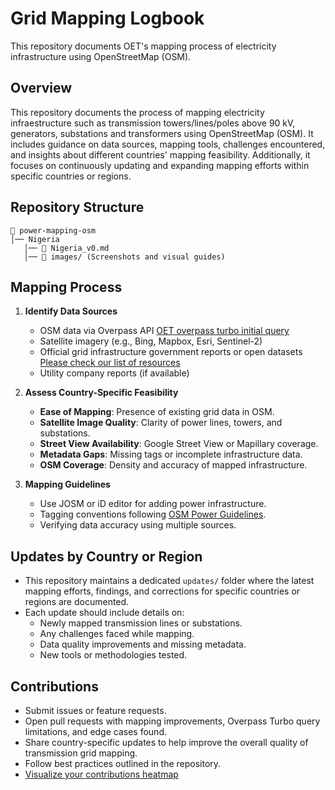 # Grid Mapping Logbook
This repository documents OET's mapping process of electricity infrastructure using OpenStreetMap (OSM).

## Overview
This repository documents the process of mapping electricity infraestructure such as transmission towers/lines/poles above 90 kV, generators, substations and transformers using OpenStreetMap (OSM). It includes guidance on data sources, mapping tools, challenges encountered, and insights about different countries' mapping feasibility. Additionally, it focuses on continuously updating and expanding mapping efforts within specific countries or regions.

## Repository Structure
```
📂 power-mapping-osm
│── Nigeria
   │── 📄 Nigeria_v0.md
   │── 📂 images/ (Screenshots and visual guides)
```

## Mapping Process
1. **Identify Data Sources**
   - OSM data via Overpass API [OET overpass turbo initial query](https://github.com/open-energy-transition/grid-mapping-starter-kit/blob/main/josm-config/transmission-grid.overpassql)
   - Satellite imagery (e.g., Bing, Mapbox, Esri, Sentinel-2)
   - Official grid infrastructure government reports or open datasets [Please check our list of resources](https://github.com/open-energy-transition/Awesome-Electric-Grid-Mapping)
   - Utility company reports (if available)

2. **Assess Country-Specific Feasibility**
   - **Ease of Mapping**: Presence of existing grid data in OSM.
   - **Satellite Image Quality**: Clarity of power lines, towers, and substations.
   - **Street View Availability**: Google Street View or Mapillary coverage.
   - **Metadata Gaps**: Missing tags or incomplete infrastructure data.
   - **OSM Coverage**: Density and accuracy of mapped infrastructure.

3. **Mapping Guidelines**
   - Use JOSM or iD editor for adding power infrastructure.
   - Tagging conventions following [OSM Power Guidelines](https://wiki.openstreetmap.org/wiki/Power).
   - Verifying data accuracy using multiple sources.

## Updates by Country or Region
- This repository maintains a dedicated `updates/` folder where the latest mapping efforts, findings, and corrections for specific countries or regions are documented.
- Each update should include details on:
  - Newly mapped transmission lines or substations.
  - Any challenges faced while mapping.
  - Data quality improvements and missing metadata.
  - New tools or methodologies tested.

## Contributions
- Submit issues or feature requests.
- Open pull requests with mapping improvements, Overpass Turbo query limitations, and edge cases found.
- Share country-specific updates to help improve the overall quality of transmission grid mapping.
- Follow best practices outlined in the repository.
- [Visualize your contributions heatmap](https://yosmhm.neis-one.org/#)
